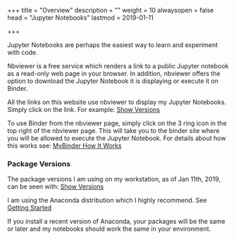 +++
title = "Overview"
description = ""
weight = 10
alwaysopen = false
head = "<label>Jupyter Notebooks</label>"
lastmod = 2019-01-11

+++

Jupyter Notebooks are perhaps the easiest way to learn and experiment with code.

Nbviewer is a free service which renders a link to a public Jupyter notebook as a read-only web page in your browser.  In addition, nbviewer offers the option to download the Jupyter Notebook it is displaying or execute it on Binder.

All the links on this website use nbviewer to display my Jupyter Notebooks.  Simply click on the link.  For example: [Show Versions](https://nbviewer.jupyter.org/github/sdiehl28/tutorial-website/blob/master/static/jupyter_nb/ShowVersions.ipynb)

To use Binder from the nbviewer page, simply click on the 3 ring icon in the top right of the nbviewer page.  This will take you to the binder site where you will be allowed to execute the Jupyter Notebook.  For details about how this works see: [MyBinder How It Works](https://mybinder.org/#how-it-works)

### Package Versions

The package versions I am using on my workstation, as of Jan 11th, 2019, can be seen with: [Show Versions](
http://nbviewer.jupyter.org/github/sdiehl28/tutorial-jupyter-notebooks/blob/master/snippets/ShowVersions.ipynb)

I am using the Anaconda distribution which I highly recommend.  See [Getting Started](/getting_started)

If you install a recent version of Anaconda, your packages will be the same or later and my notebooks should work the same in your environment.

